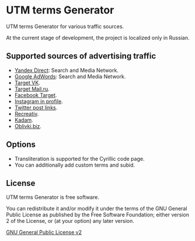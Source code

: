 # UTM terms Generator
UTM terms Generator for various traffic sources.

At the current stage of development, the project is localized only in Russian.

## Supported sources of advertising traffic
* [Yandex Direct](https://direct.yandex.ru/): Search and Media Network.
* [Google AdWords](https://adwords.google.com/): Search and Media Network.
* [Target VK](https://vk.com/ads).
* [Target Mail.ru](https://target.my.com/).
* [Facebook Target](https://business.facebook.com/).
* [Instagram in profile](https://www.instagram.com/).
* [Twitter post links](https://twitter.com/).
* [Recreativ](https://recreativ.ru/).
* [Kadam](https://www.kadam.net/).
* [Oblivki.biz](https://oblivki.biz/).

## Options
* Transliteration is supported for the Cyrillic code page.
* You can additionally add custom terms and subid.

## License

UTM terms Generator is free software.

You can redistribute it and/or modify it under the terms of the GNU General Public License as published by the Free Software Foundation; either version 2 of the License, or (at your option) any later version.

[GNU General Public License v2](./core/docs/license.txt "GNU General Public License v2")
